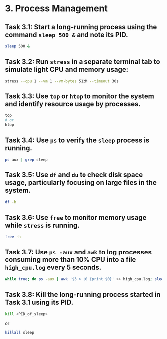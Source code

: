 # 3. Process Management

## Task 3.1: Start a long-running process using the command `sleep 500 &` and note its PID.

```bash
sleep 500 &
```

## Task 3.2: Run `stress` in a separate terminal tab to simulate light CPU and memory usage:

```bash
stress --cpu 1 --vm 1 --vm-bytes 512M --timeout 30s
```

## Task 3.3: Use `top` or `htop` to monitor the system and identify resource usage by processes.

```bash
top
# or
htop
```

## Task 3.4: Use `ps` to verify the `sleep` process is running.

```bash
ps aux | grep sleep
```

## Task 3.5: Use `df` and `du` to check disk space usage, particularly focusing on large files in the system.

```bash
df -h
```

## Task 3.6: Use `free` to monitor memory usage while `stress` is running.

```bash
free -h
```

## Task 3.7: Use `ps -aux` and `awk` to log processes consuming more than 10% CPU into a file `high_cpu.log` every 5 seconds.

```bash
while true; do ps -aux | awk '$3 > 10 {print $0}' >> high_cpu.log; sleep 5; done
```

## Task 3.8: Kill the long-running process started in Task 3.1 using its PID.

```bash
kill <PID_of_sleep>
```

or

```bash
killall sleep
```
